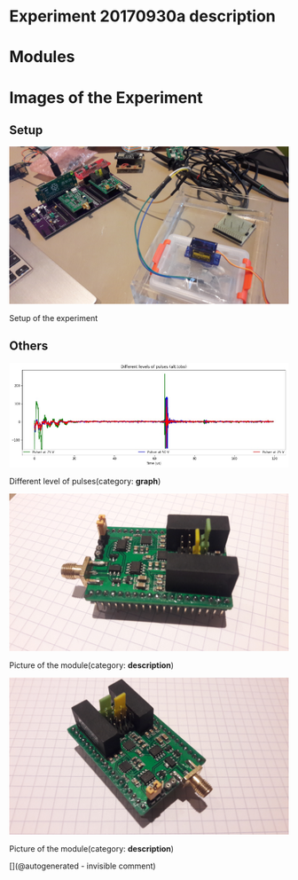 # Experiment 20170930a description






# Modules





# Images of the Experiment

## Setup

![](/tobo/alt.tobo/test/images/20170930_171734.jpg)

Setup of the experiment

## Others

![](/tobo/alt.tobo/test/pulser.jpg)

Different level of pulses(category: __graph__)

![](/tobo/alt.tobo/test/images/20170930_175000.jpg)

Picture of the module(category: __description__)

![](/tobo/alt.tobo/test/images/20170930_175010.jpg)

Picture of the module(category: __description__)










[](@autogenerated - invisible comment)